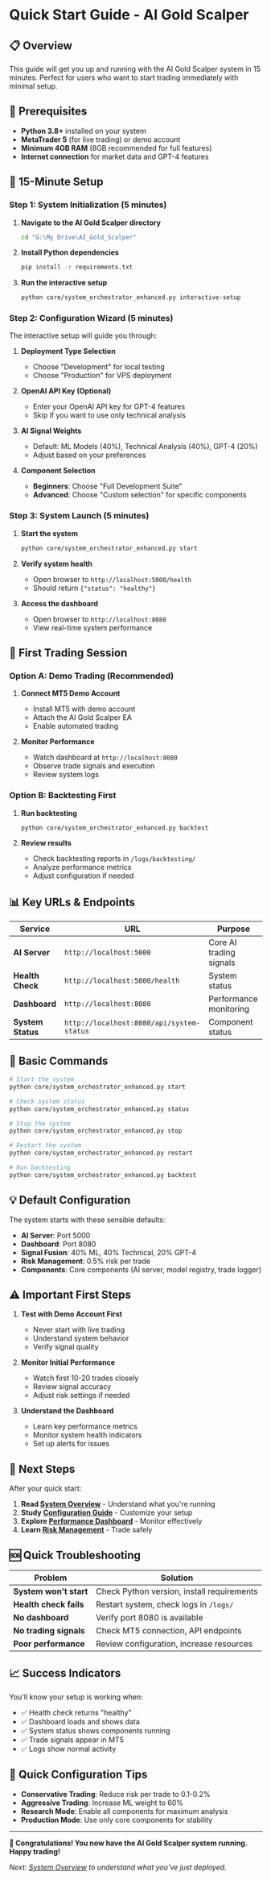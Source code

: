 # Quick Start Guide - AI Gold Scalper

## 📋 Overview

This guide will get you up and running with the AI Gold Scalper system in 15 minutes. Perfect for users who want to start trading immediately with minimal setup.

## 🎯 Prerequisites

- **Python 3.8+** installed on your system
- **MetaTrader 5** (for live trading) or demo account
- **Minimum 4GB RAM** (8GB recommended for full features)
- **Internet connection** for market data and GPT-4 features

## 🚀 15-Minute Setup

### Step 1: System Initialization (5 minutes)

1. **Navigate to the AI Gold Scalper directory**
   ```bash
   cd "G:\My Drive\AI_Gold_Scalper"
   ```

2. **Install Python dependencies**
   ```bash
   pip install -r requirements.txt
   ```

3. **Run the interactive setup**
   ```bash
   python core/system_orchestrator_enhanced.py interactive-setup
   ```

### Step 2: Configuration Wizard (5 minutes)

The interactive setup will guide you through:

1. **Deployment Type Selection**
   - Choose "Development" for local testing
   - Choose "Production" for VPS deployment

2. **OpenAI API Key (Optional)**
   - Enter your OpenAI API key for GPT-4 features
   - Skip if you want to use only technical analysis

3. **AI Signal Weights**
   - Default: ML Models (40%), Technical Analysis (40%), GPT-4 (20%)
   - Adjust based on your preferences

4. **Component Selection**
   - **Beginners**: Choose "Full Development Suite" 
   - **Advanced**: Choose "Custom selection" for specific components

### Step 3: System Launch (5 minutes)

1. **Start the system**
   ```bash
   python core/system_orchestrator_enhanced.py start
   ```

2. **Verify system health**
   - Open browser to `http://localhost:5000/health`
   - Should return `{"status": "healthy"}`

3. **Access the dashboard**
   - Open browser to `http://localhost:8080`
   - View real-time system performance

## 🎯 First Trading Session

### Option A: Demo Trading (Recommended)

1. **Connect MT5 Demo Account**
   - Install MT5 with demo account
   - Attach the AI Gold Scalper EA
   - Enable automated trading

2. **Monitor Performance**
   - Watch dashboard at `http://localhost:8080`
   - Observe trade signals and execution
   - Review system logs

### Option B: Backtesting First

1. **Run backtesting**
   ```bash
   python core/system_orchestrator_enhanced.py backtest
   ```

2. **Review results**
   - Check backtesting reports in `/logs/backtesting/`
   - Analyze performance metrics
   - Adjust configuration if needed

## 📊 Key URLs & Endpoints

| Service | URL | Purpose |
|---------|-----|---------|
| **AI Server** | `http://localhost:5000` | Core AI trading signals |
| **Health Check** | `http://localhost:5000/health` | System status |
| **Dashboard** | `http://localhost:8080` | Performance monitoring |
| **System Status** | `http://localhost:8080/api/system-status` | Component status |

## 🔧 Basic Commands

```bash
# Start the system
python core/system_orchestrator_enhanced.py start

# Check system status
python core/system_orchestrator_enhanced.py status

# Stop the system
python core/system_orchestrator_enhanced.py stop

# Restart the system
python core/system_orchestrator_enhanced.py restart

# Run backtesting
python core/system_orchestrator_enhanced.py backtest
```

## 💡 Default Configuration

The system starts with these sensible defaults:

- **AI Server**: Port 5000
- **Dashboard**: Port 8080
- **Signal Fusion**: 40% ML, 40% Technical, 20% GPT-4
- **Risk Management**: 0.5% risk per trade
- **Components**: Core components (AI server, model registry, trade logger)

## ⚠️ Important First Steps

1. **Test with Demo Account First**
   - Never start with live trading
   - Understand system behavior
   - Verify signal quality

2. **Monitor Initial Performance**
   - Watch first 10-20 trades closely
   - Review signal accuracy
   - Adjust risk settings if needed

3. **Understand the Dashboard**
   - Learn key performance metrics
   - Monitor system health indicators
   - Set up alerts for issues

## 🔄 Next Steps

After your quick start:

1. **Read [System Overview](02_System_Overview.md)** - Understand what you're running
2. **Study [Configuration Guide](21_Configuration_Guide.md)** - Customize your setup
3. **Explore [Performance Dashboard](14_Performance_Dashboard.md)** - Monitor effectively
4. **Learn [Risk Management](16_Risk_Management.md)** - Trade safely

## 🆘 Quick Troubleshooting

| Problem | Solution |
|---------|----------|
| **System won't start** | Check Python version, install requirements |
| **Health check fails** | Restart system, check logs in `/logs/` |
| **No dashboard** | Verify port 8080 is available |
| **No trading signals** | Check MT5 connection, API endpoints |
| **Poor performance** | Review configuration, increase resources |

## 📈 Success Indicators

You'll know your setup is working when:

- ✅ Health check returns "healthy"
- ✅ Dashboard loads and shows data
- ✅ System status shows components running
- ✅ Trade signals appear in MT5
- ✅ Logs show normal activity

## 🎯 Quick Configuration Tips

- **Conservative Trading**: Reduce risk per trade to 0.1-0.2%
- **Aggressive Trading**: Increase ML weight to 60%
- **Research Mode**: Enable all components for maximum analysis
- **Production Mode**: Use only core components for stability

---

**🚀 Congratulations! You now have the AI Gold Scalper system running. Happy trading!**

*Next: [System Overview](02_System_Overview.md) to understand what you've just deployed.*
